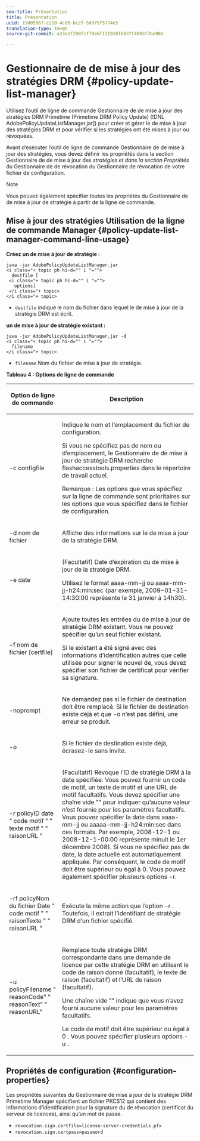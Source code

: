 ```yaml
---
seo-title: Présentation
title: Présentation
uuid: 19d05867-c210-4cd0-bc2f-5dd75f5774e5
translation-type: tm+mt
source-git-commit: a33e1f290fcf78e6f131910f6037f4803f7be98d

---
```



# Gestionnaire de  de mise à jour des stratégies DRM {#policy-update-list-manager}

Utilisez l’outil de ligne de commande Gestionnaire de  de mise à jour des stratégies DRM Primetime (Primetime DRM Policy Update) [!DNL AdobePolicyUpdateListManager.jar]) pour créer et gérer le de mise à jour des stratégies DRM et pour vérifier si les stratégies ont été mises à jour ou révoquées.

Avant d’exécuter l’outil de ligne de commande Gestionnaire de  de mise à jour des stratégies, vous devez définir les propriétés dans la section Gestionnaire de  de mise à jour des *stratégies et dans la section Propriétés* du Gestionnaire de  de révocation du Gestionnaire de révocation de votre fichier de configuration.

>[!NOTE]
>
>Vous pouvez également spécifier toutes les propriétés du Gestionnaire de  de mise à jour de stratégie à partir de la ligne de commande.

## Mise à jour des stratégies Utilisation de la ligne de commande  Manager {#policy-update-list-manager-command-line-usage}

**Créez un de mise à jour de stratégie :**

```
java -jar AdobePolicyUpdateListManager.jar  
<i class="+ topic ph hi-d="" i "="">
  destfile [ 
 <i class="+ topic ph hi-d="" i "="">
   options]  
 </i class="+ topic> 
</i class="+ topic>
```

* `destfile` indique le nom du fichier dans lequel le de mise à jour de la stratégie DRM est écrit.

**un de mise à jour de stratégie existant  :**

```
java -jar AdobePolicyUpdateListManager.jar -d  
<i class="+ topic ph hi-d="" i "="">
  filename 
</i class="+ topic>
```

* `filename` Nom du fichier  de mise à jour de stratégie.

**Tableau 4 : Options de ligne de commande**

<table frame="all" colsep="1" rowsep="1" class="+ topic/table adobe-d/table " id="table_ghb_jqy_n4">  
 <thead class="- topic/thead "> 
  <tr rowsep="1" class="- topic/row "> 
   <th colname="1" class="- topic/entry entry"> <p class="- topic/p ">Option de ligne de commande </p> </th> 
   <th colname="2" class="- topic/entry entry"> <p class="- topic/p ">Description </p> </th> 
  </tr> 
 </thead>
 <tbody class="- topic/tbody "> 
  <tr rowsep="1" class="- topic/row "> 
   <td colname="1" class="- topic/entry "> <span class="+ topic/ph pr-d/codeph codeph"> -c configfile </span> </td> 
   <td colname="2" class="- topic/entry "> <p class="- topic/p ">Indique le nom et l’emplacement du fichier de configuration. </p> <p class="- topic/p ">Si vous ne spécifiez pas de nom ou d’emplacement, le Gestionnaire de  de mise à jour de stratégie DRM recherche <span class="filepath"> flashaccesstools.properties </span> dans le répertoire de travail actuel. </p> <p>Remarque :  Les options que vous spécifiez sur la ligne de commande sont prioritaires sur les options que vous spécifiez dans le fichier de configuration. </p> </td> 
  </tr> 
  <tr rowsep="1" class="- topic/row "> 
   <td colname="1" class="- topic/entry "> <p class="- topic/p "> <span class="+ topic/ph pr-d/codeph codeph"> -d nom de fichier </span> </p> </td> 
   <td colname="2" class="- topic/entry "> <p class="- topic/p ">Affiche des informations sur le  de mise à jour de la stratégie DRM. </p> </td> 
  </tr> 
  <tr rowsep="1" class="- topic/row "> 
   <td colname="1" class="- topic/entry "> <span class="+ topic/ph pr-d/codeph codeph"> -e date </span> </td> 
   <td colname="2" class="- topic/entry "> <p>(Facultatif) Date d’expiration du de mise à jour de la stratégie DRM. </p> <p>Utilisez le format <span class="+ topic/ph pr-d/codeph codeph"> aaaa-mm-jj </span> ou <span class="+ topic/ph pr-d/codeph codeph"> aaaa-mm-jj-h24:min:sec </span> (par exemple, 2009-01-31-14:30:00 représente le 31 janvier à 14h30). </p> </td> 
  </tr> 
  <tr rowsep="1" class="- topic/row "> 
   <td colname="1" class="- topic/entry "> <span class="+ topic/ph pr-d/codeph codeph"> -f nom de fichier [certfile] </span> </td> 
   <td colname="2" class="- topic/entry "> <p class="- topic/p ">Ajoute toutes les entrées du de mise à jour de stratégie DRM existant. Vous ne pouvez spécifier qu’un seul fichier existant. </p> <p class="- topic/p ">Si le  existant a été signé avec des informations d’identification autres que celle utilisée pour signer le nouvel  de, vous devez spécifier son fichier de certificat pour vérifier sa signature. </p> </td> 
  </tr> 
  <tr rowsep="1" class="- topic/row "> 
   <td colname="1" class="- topic/entry "> <span class="+ topic/ph pr-d/codeph codeph"> -noprompt </span> </td> 
   <td colname="2" class="- topic/entry "> <p class="- topic/p ">Ne demandez pas si le fichier de destination doit être remplacé. Si le fichier de destination existe déjà et que <span class="codeph"> -o </span> n’est pas défini, une erreur se produit. </p> </td> 
  </tr> 
  <tr rowsep="1" class="- topic/row "> 
   <td colname="1" class="- topic/entry "> <span class="codeph"> -o </span> </td> 
   <td colname="2" class="- topic/entry "> <p class="- topic/p ">Si le fichier de destination existe déjà, écrasez-le sans invite. </p> </td> 
  </tr> 
  <tr rowsep="1" class="- topic/row "> 
   <td colname="1" class="- topic/entry "> <span class="+ topic/ph pr-d/codeph codeph"> -r policyID </span><span class="+ topic/ph pr-d/codeph codeph"> date </span> " <span class="+ topic/ph pr-d/codeph codeph"> code motif </span>" " <span class="+ topic/ph pr-d/codeph codeph"> texte motif </span>" "  raisonURL "<span class="+ topic/ph pr-d/codeph codeph"></span> </td> 
   <td colname="2" class="- topic/entry "> <p class="- topic/p ">(Facultatif) Révoque l’ID de stratégie DRM à la date spécifiée. Vous pouvez fournir un code de motif, un texte de motif et une URL de motif facultatifs. Vous devez spécifier une chaîne vide "" pour indiquer qu’aucune valeur n’est fournie pour les paramètres facultatifs. Vous pouvez spécifier la date dans <span class="+ topic/ph pr-d/codeph codeph"> aaaa-mm-jj </span> ou <span class="+ topic/ph pr-d/codeph codeph"> aaaaa-mm-jj-h24:min:sec </span> dans ces formats. Par exemple, 2008-12-1 ou 2008-12-1-00:00 représente minuit le 1er décembre 2008). Si vous ne spécifiez pas de date, la date actuelle est automatiquement appliquée. Par conséquent, le code de motif doit être supérieur ou égal à 0. Vous pouvez également spécifier plusieurs options -r. </p> </td> 
  </tr> 
  <tr rowsep="1" class="- topic/row "> 
   <td colname="1" class="- topic/entry "> <p class="- topic/p ">-rf policyNom du <span class="+ topic/ph pr-d/codeph codeph"> fichier </span> Date <span class="+ topic/ph pr-d/codeph codeph"> </span> " <span class="+ topic/ph pr-d/codeph codeph"> code motif </span>" " <span class="+ topic/ph pr-d/codeph codeph"> raisonTexte " " raisonURL "</span><span class="+ topic/ph pr-d/codeph codeph"></span> </p> </td> 
   <td colname="2" class="- topic/entry "> <p class="- topic/p ">Exécute la même action que l’option <span class="codeph"> -r </span> . Toutefois, il extrait l’identifiant de stratégie DRM d’un fichier spécifié. </p> </td> 
  </tr> 
  <tr rowsep="0" class="- topic/row "> 
   <td colname="1" class="- topic/entry "> <span class="codeph"> -u policyFilename " reasonCode" " reasonText" " reasonURL" </span> </td> 
   <td colname="2" class="- topic/entry "> <p>Remplace toute stratégie DRM correspondante dans une demande de licence par cette stratégie DRM en utilisant le code de raison donné (facultatif), le texte de raison (facultatif) et l’URL de raison (facultatif). </p> <p>Une chaîne vide "" indique que vous n’avez fourni aucune valeur pour les paramètres facultatifs. </p> <p>Le code de motif doit être supérieur ou égal à <span class="codeph"> 0 </span>. Vous pouvez spécifier plusieurs options <span class="codeph"> -u </span> . </p> </td> 
  </tr> 
 </tbody> 
</table>

## Propriétés de configuration {#configuration-properties}

Les propriétés suivantes du Gestionnaire de mise à jour de la stratégie DRM Primetime  Manager spécifient un fichier PKCS12 qui contient des informations d’identification pour la signature du de révocation (certificat du serveur de licences), ainsi qu’un mot de passe.

* `revocation.sign.certfile=license-server-credentials.pfx`
* `revocation.sign.certpass=password`